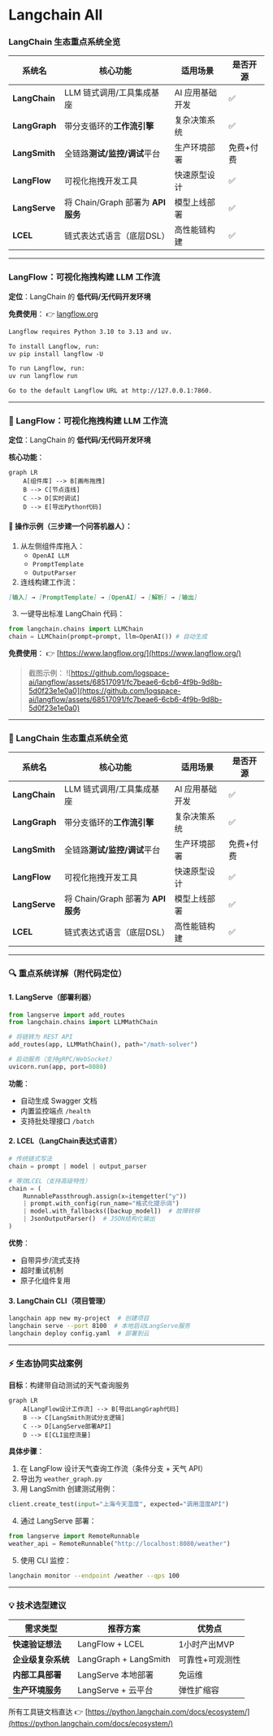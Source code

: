 # Langchain All

### LangChain 生态重点系统全览

|系统名|核心功能|适用场景|是否开源|
|-|-|-|-|
|**LangChain**|LLM 链式调用/工具集成基座|AI 应用基础开发|✅|
|**LangGraph**|带分支循环的**工作流引擎**|复杂决策系统|✅|
|**LangSmith**|全链路**测试/监控/调试**平台|生产环境部署|免费+付费|
|**LangFlow**|可视化拖拽开发工具|快速原型设计|✅|
|**LangServe**|将 Chain/Graph 部署为 **API 服务**|模型上线部署|✅|
|**LCEL**|链式表达式语言（底层DSL）|高性能链构建|✅|


---

### LangFlow：可视化拖拽构建 LLM 工作流

**定位**：LangChain 的 **低代码/无代码开发环境**

**免费使用**：
👉 [langflow.org](http://langflow.org)

```Markdown
Langflow requires Python 3.10 to 3.13 and uv.

To install Langflow, run:
uv pip install langflow -U

To run Langflow, run:
uv run langflow run

Go to the default Langflow URL at http://127.0.0.1:7860.
```




---

### 🌈 LangFlow：可视化拖拽构建 LLM 工作流  

**定位**：LangChain 的 **低代码/无代码开发环境**  

**核心功能**：  

```Mermaid
graph LR
    A[组件库] --> B[画布拖拽]
    B --> C[节点连线]
    C --> D[实时调试]
    D --> E[导出Python代码]
```

#### 🔧 操作示例（三步建一个问答机器人）：

1. 从左侧组件库拖入：
    - `OpenAI LLM`
    - `PromptTemplate`
    - `OutputParser`
2. 连线构建工作流：

```Markdown
[输入] → [PromptTemplate] → [OpenAI] → [解析] → [输出]
```
3. 一键导出标准 LangChain 代码：  

```Python
from langchain.chains import LLMChain
chain = LLMChain(prompt=prompt, llm=OpenAI()) # 自动生成
```

**免费使用**：
👉 [https://www.langflow.org/](https://www.langflow.org/)  

> 截图示例：
![https://github.com/logspace-ai/langflow/assets/68517091/fc7beae6-6cb6-4f9b-9d8b-5d0f23e1e0a0](https://github.com/logspace-ai/langflow/assets/68517091/fc7beae6-6cb6-4f9b-9d8b-5d0f23e1e0a0)

---

### 🧩 LangChain 生态重点系统全览  

|系统名|核心功能|适用场景|是否开源|
|-|-|-|-|
|**LangChain**|LLM 链式调用/工具集成基座|AI 应用基础开发|✅|
|**LangGraph**|带分支循环的**工作流引擎**|复杂决策系统|✅|
|**LangSmith**|全链路**测试/监控/调试**平台|生产环境部署|免费+付费|
|**LangFlow**|可视化拖拽开发工具|快速原型设计|✅|
|**LangServe**|将 Chain/Graph 部署为 **API 服务**|模型上线部署|✅|
|**LCEL**|链式表达式语言（底层DSL）|高性能链构建|✅|


---

### 🔍 重点系统详解（附代码定位）  

#### 1. **LangServe**（部署利器）  

```Python
from langserve import add_routes
from langchain.chains import LLMMathChain

# 将链转为 REST API
add_routes(app, LLMMathChain(), path="/math-solver")

# 启动服务（支持gRPC/WebSocket）
uvicorn.run(app, port=8080)
```

**功能**：  

- 自动生成 Swagger 文档  
- 内置监控端点 `/health`  
- 支持批处理接口 `/batch`

#### 2. **LCEL**（LangChain表达式语言）  

```Python
# 传统链式写法
chain = prompt | model | output_parser  

# 等效LCEL（支持高级特性）
chain = (
    RunnablePassthrough.assign(x=itemgetter("y")) 
    | prompt.with_config(run_name="格式化提示词")
    | model.with_fallbacks([backup_model])  # 故障转移
    | JsonOutputParser()  # JSON结构化输出
)
```

**优势**：  

- 自带异步/流式支持  
- 超时重试机制  
- 原子化组件复用  

#### 3. **LangChain CLI**（项目管理）  

```Bash
langchain app new my-project  # 创建项目
langchain serve --port 8100  # 本地启动LangServe服务
langchain deploy config.yaml  # 部署到云
```

---

### ⚡ 生态协同实战案例  

**目标**：构建带自动测试的天气查询服务  

```Mermaid
graph LR
    A[LangFlow设计工作流] --> B[导出LangGraph代码]
    B --> C[LangSmith测试分支逻辑]
    C --> D[LangServe部署API]
    D --> E[CLI监控流量]
```

**具体步骤**：  

1. 在 LangFlow 设计天气查询工作流（条件分支 + 天气 API）  
2. 导出为 `weather_graph.py`  
3. 用 LangSmith 创建测试用例：  

```Python
client.create_test(input="上海今天湿度", expected="调用湿度API")
```
4. 通过 LangServe 部署：  

```Python
from langserve import RemoteRunnable
weather_api = RemoteRunnable("http://localhost:8080/weather")
```
5. 使用 CLI 监控：  

```Bash
langchain monitor --endpoint /weather --qps 100
```

---

### 💡 技术选型建议  

|需求类型|推荐方案|优势点|
|-|-|-|
|**快速验证想法**|LangFlow + LCEL|1小时产出MVP|
|**企业级复杂系统**|LangGraph + LangSmith|可靠性+可观测性|
|**内部工具部署**|LangServe 本地部署|免运维|
|**生产环境服务**|LangServe + 云平台|弹性扩缩容|


所有工具链文档直达 👉 [https://python.langchain.com/docs/ecosystem/](https://python.langchain.com/docs/ecosystem/)

